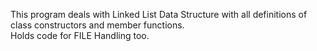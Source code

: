 This program deals with Linked List Data Structure with all definitions of class constructors and member functions.</br>Holds code for FILE Handling too.
